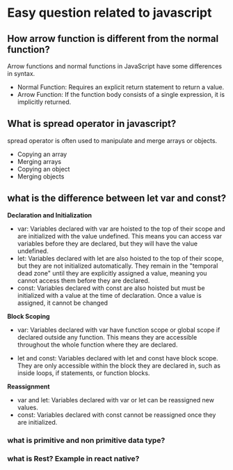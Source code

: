 # Easy question related to javascript

## How arrow function is different from the normal function?

Arrow functions and normal functions in JavaScript have some differences in syntax.
+ Normal Function: Requires an explicit return statement to return a value.
+ Arrow Function: If the function body consists of a single expression, it is implicitly returned.

## What is spread operator in javascript?

spread operator is often used to manipulate and merge arrays or objects.
+ Copying an array
+ Merging arrays
+ Copying an object
+ Merging objects

## what is the difference between let var and const?

**Declaration and Initialization**

+ var: Variables declared with var are hoisted to the top of their scope and are initialized with the value undefined. 
This means you can access var variables before they are declared, but they will have the value undefined.
+ let: Variables declared with let are also hoisted to the top of their scope, but they are not initialized automatically.
They remain in the "temporal dead zone" until they are explicitly assigned a value, meaning you cannot access them before they are declared.
+ const: Variables declared with const are also hoisted but must be initialized with a value at the time of declaration. Once a value is assigned, it cannot be changed

**Block Scoping**

+ var: Variables declared with var have function scope or global scope if declared outside any function. 
This means they are accessible throughout the whole function where they are declared.

+ let and const: Variables declared with let and const have block scope.
  They are only accessible within the block they are declared in, such as inside loops, if statements, or function blocks.

**Reassignment**

+ var and let: Variables declared with var or let can be reassigned new values.
+ const: Variables declared with const cannot be reassigned once they are initialized.

### what is primitive and non primitive data type?
### what is Rest? Example in react native?




